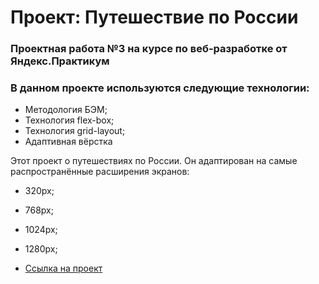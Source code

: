 # Проект: Путешествие по России

### Проектная работа №3 на курсе по веб-разработке от Яндекс.Практикум

### В данном проекте используются следующие технологии:
* Методология БЭМ;
* Технология flex-box;
* Технология grid-layout;
* Адаптивная вёрстка

Этот проект о путешествиях по России. Он адаптирован на самые распространённые расширения экранов:
* 320px;
* 768px;
* 1024px;
* 1280px;

* [Ссылка на проект](https://www.figma.com/file/5S2WSbEFL6awjVWJ0NWL8Q/Sprint-3_-Russia-_-desktop-mobile?node-id=28503%3A0)
